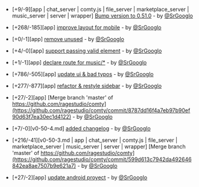 * [+9/-9][app | chat_server | comty.js | file_server | marketplace_server | music_server | server | wrapper] [Bump version to 0.51.0](https://github.com/ragestudio/comty/commit/1f2283629471c2093b46d198a4d25a106c819290) - by [@SrGooglo](https://github.com/srgooglo)

* [+268/-185][app] [improve layout for mobile](https://github.com/ragestudio/comty/commit/2590d7e3ceaca3d135e54fd5de646035fcab6c54) - by [@SrGooglo](https://github.com/srgooglo)

* [+0/-1][app] [remove unused](https://github.com/ragestudio/comty/commit/82ab99d402b19d918fc53a70f6e75ee1cb749c92) - by [@SrGooglo](https://github.com/srgooglo)

* [+4/-0][app] [support passing valid element](https://github.com/ragestudio/comty/commit/b5303beab1060cedc15abe9a3b7d94da6f9fe93d) - by [@SrGooglo](https://github.com/srgooglo)

* [+1/-1][app] [declare route for music/*](https://github.com/ragestudio/comty/commit/03e0ef7f0cd503f5ef839a734a2c00b7a698239e) - by [@SrGooglo](https://github.com/srgooglo)

* [+786/-505][app] [update ui & bad typos](https://github.com/ragestudio/comty/commit/1170d0d85881ab81a5c0891bc11fd4560e00f840) - by [@SrGooglo](https://github.com/srgooglo)

* [+277/-877][app] [refactor & restyle sidebar](https://github.com/ragestudio/comty/commit/e28efd1698503fc92da6cc50bde55247201ac562) - by [@SrGooglo](https://github.com/srgooglo)

* [+27/-2][app] [Merge branch 'master' of https://github.com/ragestudio/comty](https://github.com/ragestudio/comty/commit/8787dd16f4a7eb97b90ef90d63f7ea30ec1d4122) - by [@SrGooglo](https://github.com/srgooglo)

* [+7/-0][v0-50-4.md] [added changelog](https://github.com/ragestudio/comty/commit/ca93fb308c74d81c6349c493533e1b0fdf71f9ba) - by [@SrGooglo](https://github.com/srgooglo)

* [+216/-41][v0-50-3.md | app | chat_server | comty.js | file_server | marketplace_server | music_server | server | wrapper] [Merge branch 'master' of https://github.com/ragestudio/comty](https://github.com/ragestudio/comty/commit/599d613c7942da492646842ea8ae7507b9e621a7) - by [@SrGooglo](https://github.com/srgooglo)

* [+27/-2][app] [update android proyect](https://github.com/ragestudio/comty/commit/58aab1f0321ee333526e6cf69da180294ac83a92) - by [@SrGooglo](https://github.com/srgooglo)